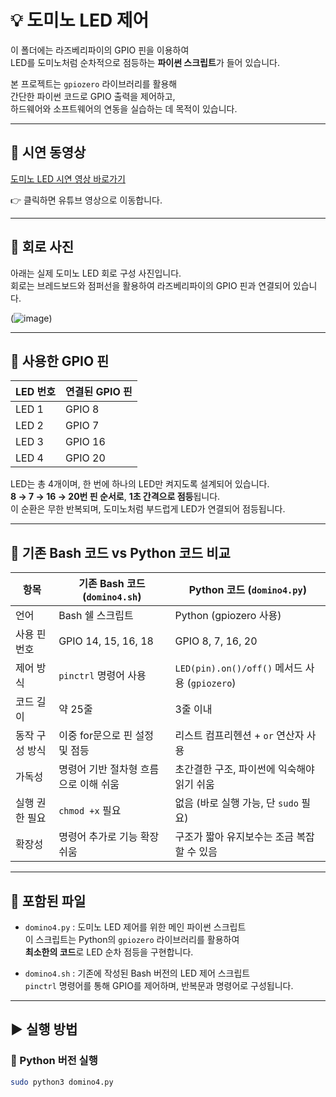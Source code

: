# 💡 도미노 LED 제어

이 폴더에는 라즈베리파이의 GPIO 핀을 이용하여  
LED를 도미노처럼 순차적으로 점등하는 **파이썬 스크립트**가 들어 있습니다.

본 프로젝트는 `gpiozero` 라이브러리를 활용해  
간단한 파이썬 코드로 GPIO 출력을 제어하고,  
하드웨어와 소프트웨어의 연동을 실습하는 데 목적이 있습니다.

---

## 🎥 시연 동영상

[도미노 LED 시연 영상 바로가기](https://youtu.be/JqaspqSPogI?si=rbQri3j8Vn_CoLt7)

👉 클릭하면 유튜브 영상으로 이동합니다.

---

## 🧩 회로 사진

아래는 실제 도미노 LED 회로 구성 사진입니다.  
회로는 브레드보드와 점퍼선을 활용하여 라즈베리파이의 GPIO 핀과 연결되어 있습니다.

(![image](https://github.com/user-attachments/assets/e02f8d1b-1f0b-4910-b193-58aa86c0ec29))

---

## 🔌 사용한 GPIO 핀

| LED 번호 | 연결된 GPIO 핀 |
|----------|----------------|
| LED 1    | GPIO 8         |
| LED 2    | GPIO 7         |
| LED 3    | GPIO 16        |
| LED 4    | GPIO 20        |

LED는 총 4개이며, 한 번에 하나의 LED만 켜지도록 설계되어 있습니다.  
**8 → 7 → 16 → 20번 핀 순서로**, **1초 간격으로 점등**됩니다.  
이 순환은 무한 반복되며, 도미노처럼 부드럽게 LED가 연결되어 점등됩니다.

---

## 🔁 기존 Bash 코드 vs Python 코드 비교

| 항목             | 기존 Bash 코드 (`domino4.sh`)                           | Python 코드 (`domino4.py`)                          |
|------------------|----------------------------------------------------------|-----------------------------------------------------|
| 언어             | Bash 쉘 스크립트                                        | Python (gpiozero 사용)                             |
| 사용 핀 번호     | GPIO 14, 15, 16, 18                                     | GPIO 8, 7, 16, 20                                   |
| 제어 방식        | `pinctrl` 명령어 사용                                   | `LED(pin).on()/off()` 메서드 사용 (`gpiozero`)    |
| 코드 길이        | 약 25줄                                                 | 3줄 이내                                           |
| 동작 구성 방식  | 이중 for문으로 핀 설정 및 점등                         | 리스트 컴프리헨션 + `or` 연산자 사용               |
| 가독성           | 명령어 기반 절차형 흐름으로 이해 쉬움                 | 초간결한 구조, 파이썬에 익숙해야 읽기 쉬움        |
| 실행 권한 필요  | `chmod +x` 필요                                         | 없음 (바로 실행 가능, 단 `sudo` 필요)             |
| 확장성           | 명령어 추가로 기능 확장 쉬움                          | 구조가 짧아 유지보수는 조금 복잡할 수 있음       |

---

## 📁 포함된 파일

- `domino4.py` : 도미노 LED 제어를 위한 메인 파이썬 스크립트  
  이 스크립트는 Python의 `gpiozero` 라이브러리를 활용하여  
  **최소한의 코드**로 LED 순차 점등을 구현합니다.

- `domino4.sh` : 기존에 작성된 Bash 버전의 LED 제어 스크립트  
  `pinctrl` 명령어를 통해 GPIO를 제어하며, 반복문과 명령어로 구성됩니다.

---

## ▶️ 실행 방법

### 🐍 Python 버전 실행

```bash
sudo python3 domino4.py
